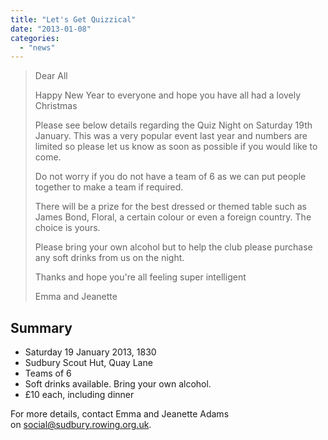 ```yaml
---
title: "Let's Get Quizzical"
date: "2013-01-08"
categories: 
  - "news"
---
```


> Dear All
> 
> Happy New Year to everyone and hope you have all had a lovely Christmas
> 
> Please see below details regarding the Quiz Night on Saturday 19th January. This was a very popular event last year and numbers are limited so please let us know as soon as possible if you would like to come.
> 
> Do not worry if you do not have a team of 6 as we can put people together to make a team if required.
> 
> There will be a prize for the best dressed or themed table such as James Bond, Floral, a certain colour or even a foreign country. The choice is yours.
> 
> Please bring your own alcohol but to help the club please purchase any soft drinks from us on the night.
> 
> Thanks and hope you're all feeling super intelligent
> 
> Emma and Jeanette

## Summary

- Saturday 19 January 2013, 1830
- Sudbury Scout Hut, Quay Lane
- Teams of 6
- Soft drinks available. Bring your own alcohol.
- £10 each, including dinner

For more details, contact Emma and Jeanette Adams on [social@sudbury.rowing.org.uk](mailto:social@sudbury.rowing.org.uk).
